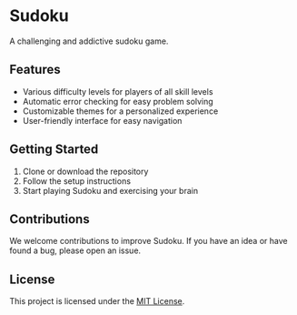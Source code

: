 # Sudoku
A challenging and addictive sudoku game.

## Features
- Various difficulty levels for players of all skill levels
- Automatic error checking for easy problem solving
- Customizable themes for a personalized experience
- User-friendly interface for easy navigation

## Getting Started
1. Clone or download the repository
2. Follow the setup instructions
3. Start playing Sudoku and exercising your brain

## Contributions
We welcome contributions to improve Sudoku. If you have an idea or have found a bug, please open an issue.

## License
This project is licensed under the [MIT License](LICENSE).
